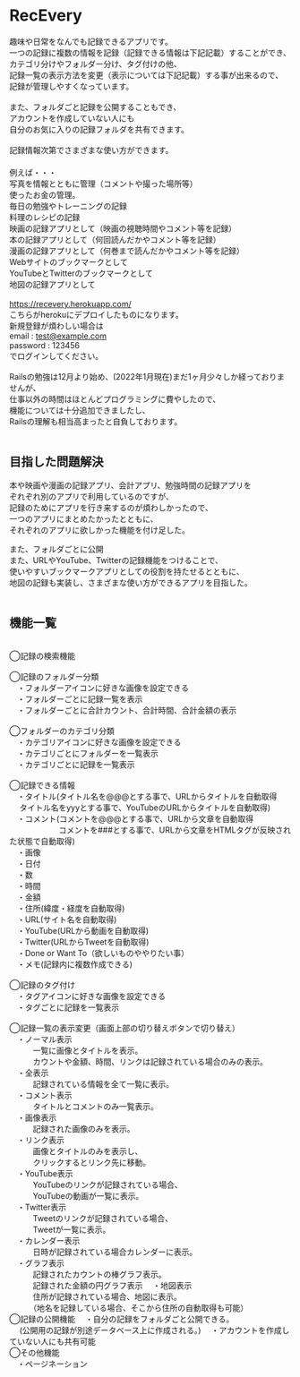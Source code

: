 # RecEvery
趣味や日常をなんでも記録できるアプリです。<br>
一つの記録に複数の情報を記録（記録できる情報は下記記載）することができ、<br>
カテゴリ分けやフォルダー分け、タグ付けの他、<br>
記録一覧の表示方法を変更（表示については下記記載）する事が出来るので、<br>
記録が管理しやすくなっています。<br>
<br>
また、フォルダごと記録を公開することもでき、<br>
アカウントを作成していない人にも<br>
自分のお気に入りの記録フォルダを共有できます。<br>
<br>
記録情報次第でさまざまな使い方ができます。<br>　　　　
<br>
例えば・・・<br>
 写真を情報とともに管理（コメントや撮った場所等）<br>
 使ったお金の管理。<br>
 毎日の勉強やトレーニングの記録<br>
 料理のレシピの記録<br>
 映画の記録アプリとして（映画の視聴時間やコメント等を記録）<br>
 本の記録アプリとして（何回読んだかやコメント等を記録）<br>
 漫画の記録アプリとして（何巻まで読んだかやコメント等を記録）<br>
 Webサイトのブックマークとして<br>
 YouTubeとTwitterのブックマークとして<br>
 地図の記録アプリとして<br>
<br>
https://recevery.herokuapp.com/<br>
こちらがherokuにデプロイしたものになります。<br>
新規登録が煩わしい場合は<br>
email : test@example.com<br>
password : 123456<br>
でログインしてください。<br>
<br>
Railsの勉強は12月より始め、(2022年1月現在)まだ1ヶ月少々しか経っておりませんが、<br>
仕事以外の時間はほとんどプログラミングに費やしたので、<br>
機能については十分追加できましたし、<br>
Railsの理解も相当高まったと自負しております。<br>
<br>
## 目指した問題解決
本や映画や漫画の記録アプリ、会計アプリ、勉強時間の記録アプリを<br>
ぞれぞれ別のアプリで利用しているのですが、<br>
記録のためにアプリを行き来するのが煩わしかったので、<br>
一つのアプリにまとめたかったとともに、<br>
それぞれのアプリに欲しかった機能を付け足した。<br>

また、フォルダごとに公開
<br>
また、URLやYouTube、Twitterの記録機能をつけることで、<br>
使いやすいブックマークアプリとしての役割を持たせるとともに、<br>
地図の記録も実装し、さまざまな使い方ができるアプリを目指した。<br>
<br>
## 機能一覧　　
<br>
◯記録の検索機能<br>
<br>
◯記録のフォルダー分類<br>
　・フォルダーアイコンに好きな画像を設定できる<br>
　・フォルダーごとに記録一覧を表示<br>
　・フォルダーごとに合計カウント、合計時間、合計金額の表示<br>
<br>
◯フォルダーのカテゴリ分類<br>
　・カテゴリアイコンに好きな画像を設定できる<br>
　・カテゴリごとにフォルダーを一覧表示<br>
　・カテゴリごとに記録を一覧表示<br>
<br>
◯記録できる情報<br>
　・タイトル(タイトル名を@@@とする事で、URLからタイトルを自動取得<br>
　           タイトル名をyyyとする事で、YouTubeのURLからタイトルを自動取得)<br>
　・コメント(コメントを@@@とする事で、URLから文章を自動取得<br>
　　　　　　 コメントを###とする事で、URLから文章をHTMLタグが反映された状態で自動取得)<br>
　・画像<br>
　・日付<br>
　・数<br>
　・時間<br>
　・金額<br>
　・住所(緯度・経度を自動取得)<br>
　・URL(サイト名を自動取得)<br>
　・YouTube(URLから動画を自動取得)<br>
　・Twitter(URLからTweetを自動取得)<br>
　・Done or Want To（欲しいものややりたい事）<br>
　・メモ(記録内に複数作成できる)<br>
<br>
◯記録のタグ付け<br>
　・タグアイコンに好きな画像を設定できる<br>
　・タグごとに記録を一覧表示<br>
<br>
◯記録一覧の表示変更（画面上部の切り替えボタンで切り替え）<br>
　・ノーマル表示<br>
　　　一覧に画像とタイトルを表示。<br>
　　　カウントや金額、時間、リンクは記録されている場合のみの表示。<br>
　・全表示<br>
　　　記録されている情報を全て一覧に表示。<br>
　・コメント表示<br>
　　　タイトルとコメントのみ一覧表示。<br>
　・画像表示<br>
　　　記録された画像のみを表示。<br>
　・リンク表示<br>
　　　画像とタイトルのみを表示し、<br>
　　　クリックするとリンク先に移動。<br>
　・YouTube表示<br>
　　　YouTubeのリンクが記録されている場合、<br>
　　　YouTubeの動画が一覧に表示。<br>
　・Twitter表示<br>
　　　Tweetのリンクが記録されている場合、<br>
　　　Tweetが一覧に表示。<br>
　・カレンダー表示<br>
　　　日時が記録されている場合カレンダーに表示。<br>
　・グラフ表示<br>
　　　記録されたカウントの棒グラフ表示。<br>
　　　記録された金額の円グラフ表示
　・地図表示<br>
　　　住所が記録されている場合、地図に表示。<br>
　　　（地名を記録している場合、そこから住所の自動取得も可能）<br>
◯記録の公開機能
　・自分の記録をフォルダごと公開できる。<br>
　  (公開用の記録が別途データベース上に作成される。)
　・アカウントを作成していない人にも共有可能<br>
◯その他機能<br>
　・ページネーション
